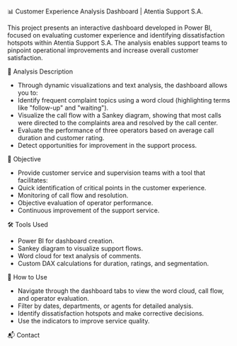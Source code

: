 📊 Customer Experience Analysis Dashboard | Atentia Support S.A.

This project presents an interactive dashboard developed in Power BI, focused on evaluating customer experience and identifying dissatisfaction hotspots within Atentia Support S.A. The analysis enables support teams to pinpoint operational improvements and increase overall customer satisfaction.

🧠 Analysis Description

- Through dynamic visualizations and text analysis, the dashboard allows you to:
- Identify frequent complaint topics using a word cloud (highlighting terms like "follow-up" and "waiting").
- Visualize the call flow with a Sankey diagram, showing that most calls were directed to the complaints area and resolved by the call center.
- Evaluate the performance of three operators based on average call duration and customer rating.
- Detect opportunities for improvement in the support process.

🎯 Objective

- Provide customer service and supervision teams with a tool that facilitates:
- Quick identification of critical points in the customer experience.
- Monitoring of call flow and resolution.
- Objective evaluation of operator performance.
- Continuous improvement of the support service.

🛠️ Tools Used

- Power BI for dashboard creation.
- Sankey diagram to visualize support flows.
- Word cloud for text analysis of comments.
- Custom DAX calculations for duration, ratings, and segmentation.

🚀 How to Use

- Navigate through the dashboard tabs to view the word cloud, call flow, and operator evaluation.
- Filter by dates, departments, or agents for detailed analysis.
- Identify dissatisfaction hotspots and make corrective decisions.
- Use the indicators to improve service quality.

📬 Contact
